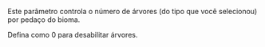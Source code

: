 Este parâmetro controla o número de árvores (do tipo que você selecionou) por pedaço do bioma.

Defina como 0 para desabilitar árvores.
